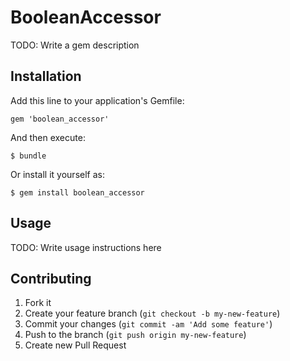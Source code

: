 # BooleanAccessor

TODO: Write a gem description

## Installation

Add this line to your application's Gemfile:

    gem 'boolean_accessor'

And then execute:

    $ bundle

Or install it yourself as:

    $ gem install boolean_accessor

## Usage

TODO: Write usage instructions here

## Contributing

1. Fork it
2. Create your feature branch (`git checkout -b my-new-feature`)
3. Commit your changes (`git commit -am 'Add some feature'`)
4. Push to the branch (`git push origin my-new-feature`)
5. Create new Pull Request
